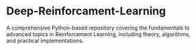 # Deep-Reinforcament-Learning
A comprehensive Python-based repository covering the fundamentals to advanced topics in Reinforcement Learning, including theory, algorithms, and practical implementations.
